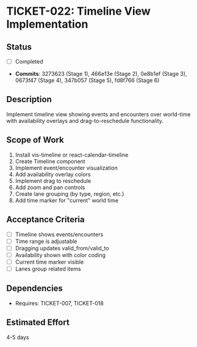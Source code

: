 # TICKET-022: Timeline View Implementation

## Status

- [ ] Completed
- **Commits**: 3273623 (Stage 1), 466e13e (Stage 2), 0e8b1ef (Stage 3), 0673f47 (Stage 4), 347b057 (Stage 5), fd8f766 (Stage 6)

## Description

Implement timeline view showing events and encounters over world-time with availability overlays and drag-to-reschedule functionality.

## Scope of Work

1. Install vis-timeline or react-calendar-timeline
2. Create Timeline component
3. Implement event/encounter visualization
4. Add availability overlay colors
5. Implement drag to reschedule
6. Add zoom and pan controls
7. Create lane grouping (by type, region, etc.)
8. Add time marker for "current" world time

## Acceptance Criteria

- [ ] Timeline shows events/encounters
- [ ] Time range is adjustable
- [ ] Dragging updates valid_from/valid_to
- [ ] Availability shown with color coding
- [ ] Current time marker visible
- [ ] Lanes group related items

## Dependencies

- Requires: TICKET-007, TICKET-018

## Estimated Effort

4-5 days
